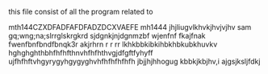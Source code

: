 this file consist of all the program related to

mth144CZXDFADFAFDFADZDCXVAEFE
mh1444
jhjliugvlkhvkjhvjvjhv
sam
gq;wng;na;slrrglskrgkrd
sjdgnkjnjdgnmzbf
wjenfnf fkajfnak
fwenfbnfbndfbnqk3r
akjrhrn r r rr
lkhkbbkibkihbkhbkubkhuvkv
hghghghthbhfhfhfthnvhfhfhthvgjdfgftfyhyff
ujfhfhftvhgyrygyhgygyghvhfhfhfhfhfh
jbjjhjhhogug
kbbkjkbjhv,i
ajgsjksljfdkj

